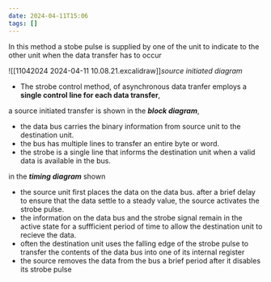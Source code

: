 ```yaml
---
date: 2024-04-11T15:06
tags: []
---
```

In this method a stobe pulse is supplied by one of the unit to indicate to the other unit when the data transfer has to occur

![[11042024 2024-04-11 10.08.21.excalidraw]]*source initiated diagram*

- The strobe control method, of asynchronous data tranfer employs a **single control line for each data transfer**,

a source initiated transfer is shown in the ***block diagram***,

- the data bus carries the binary information from source unit to the destination unit.
- the bus has multiple lines to transfer an entire byte or word.
- the strobe is a single line that informs the destination unit when a valid data is available in the bus.

in the ***timing diagram*** shown 

- the source unit first places the data on the data bus. after a brief delay to ensure that the data settle to a steady value, the source activates the strobe pulse.
- the information on the data bus and the strobe signal remain in the active state for a suffficient period of time to allow the destination unit to recieve the data.
- often the destination unit uses the falling edge of the strobe pulse to transfer the contents of the data bus into one of its internal register
- the source removes the data from the bus a brief period after it disables its strobe pulse